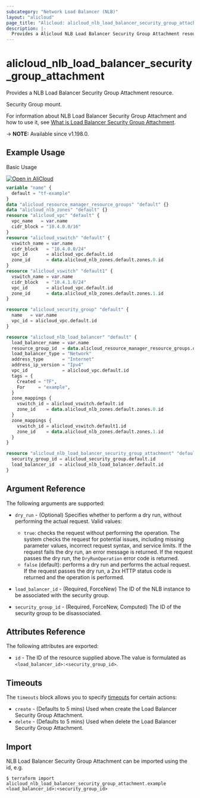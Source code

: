 ```yaml
---
subcategory: "Network Load Balancer (NLB)"
layout: "alicloud"
page_title: "Alicloud: alicloud_nlb_load_balancer_security_group_attachment"
description: |-
  Provides a Alicloud NLB Load Balancer Security Group Attachment resource.
---
```


# alicloud_nlb_load_balancer_security_group_attachment

Provides a NLB Load Balancer Security Group Attachment resource.

Security Group mount.

For information about NLB Load Balancer Security Group Attachment and how to use it, see [What is Load Balancer Security Group Attachment](https://www.alibabacloud.com/help/en/server-load-balancer/latest/loadbalancerjoinsecuritygroup).

-> **NOTE:** Available since v1.198.0.

## Example Usage

Basic Usage

<div style="display: block;margin-bottom: 40px;"><div class="oics-button" style="float: right;position: absolute;margin-bottom: 10px;">
  <a href="https://api.aliyun.com/terraform?resource=alicloud_nlb_load_balancer_security_group_attachment&exampleId=860fb2cb-c63d-b129-d52d-288058f23b0c82ea7e11&activeTab=example&spm=docs.r.nlb_load_balancer_security_group_attachment.0.860fb2cbc6&intl_lang=EN_US" target="_blank">
    <img alt="Open in AliCloud" src="https://img.alicdn.com/imgextra/i1/O1CN01hjjqXv1uYUlY56FyX_!!6000000006049-55-tps-254-36.svg" style="max-height: 44px; max-width: 100%;">
  </a>
</div></div>

```terraform
variable "name" {
  default = "tf-example"
}
data "alicloud_resource_manager_resource_groups" "default" {}
data "alicloud_nlb_zones" "default" {}
resource "alicloud_vpc" "default" {
  vpc_name   = var.name
  cidr_block = "10.4.0.0/16"
}
resource "alicloud_vswitch" "default" {
  vswitch_name = var.name
  cidr_block   = "10.4.0.0/24"
  vpc_id       = alicloud_vpc.default.id
  zone_id      = data.alicloud_nlb_zones.default.zones.0.id
}
resource "alicloud_vswitch" "default1" {
  vswitch_name = var.name
  cidr_block   = "10.4.1.0/24"
  vpc_id       = alicloud_vpc.default.id
  zone_id      = data.alicloud_nlb_zones.default.zones.1.id
}

resource "alicloud_security_group" "default" {
  name   = var.name
  vpc_id = alicloud_vpc.default.id
}

resource "alicloud_nlb_load_balancer" "default" {
  load_balancer_name = var.name
  resource_group_id  = data.alicloud_resource_manager_resource_groups.default.ids.0
  load_balancer_type = "Network"
  address_type       = "Internet"
  address_ip_version = "Ipv4"
  vpc_id             = alicloud_vpc.default.id
  tags = {
    Created = "TF",
    For     = "example",
  }
  zone_mappings {
    vswitch_id = alicloud_vswitch.default.id
    zone_id    = data.alicloud_nlb_zones.default.zones.0.id
  }
  zone_mappings {
    vswitch_id = alicloud_vswitch.default1.id
    zone_id    = data.alicloud_nlb_zones.default.zones.1.id
  }
}

resource "alicloud_nlb_load_balancer_security_group_attachment" "default" {
  security_group_id = alicloud_security_group.default.id
  load_balancer_id  = alicloud_nlb_load_balancer.default.id
}
```

## Argument Reference

The following arguments are supported:
* `dry_run` - (Optional) Specifies whether to perform a dry run, without performing the actual request. Valid values:

  - `true`: checks the request without performing the operation. The system checks the request for potential issues, including missing parameter values, incorrect request syntax, and service limits. If the request fails the dry run, an error message is returned. If the request passes the dry run, the `DryRunOperation` error code is returned.
  - `false` (default): performs a dry run and performs the actual request. If the request passes the dry run, a 2xx HTTP status code is returned and the operation is performed.
* `load_balancer_id` - (Required, ForceNew) The ID of the NLB instance to be associated with the security group.
* `security_group_id` - (Required, ForceNew, Computed) The ID of the security group to be disassociated.

## Attributes Reference

The following attributes are exported:
* `id` - The ID of the resource supplied above.The value is formulated as `<load_balancer_id>:<security_group_id>`.

## Timeouts

The `timeouts` block allows you to specify [timeouts](https://www.terraform.io/docs/configuration-0-11/resources.html#timeouts) for certain actions:
* `create` - (Defaults to 5 mins) Used when create the Load Balancer Security Group Attachment.
* `delete` - (Defaults to 5 mins) Used when delete the Load Balancer Security Group Attachment.

## Import

NLB Load Balancer Security Group Attachment can be imported using the id, e.g.

```shell
$ terraform import alicloud_nlb_load_balancer_security_group_attachment.example <load_balancer_id>:<security_group_id>
```